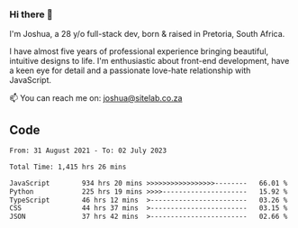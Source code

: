 ### Hi there 👋

I'm Joshua, a 28 y/o full-stack dev, born & raised in Pretoria, South Africa. 

I have almost five years of professional experience bringing beautiful, intuitive designs to life. I'm enthusiastic about front-end development, have a keen eye for detail and a passionate love-hate relationship with JavaScript.

📫 You can reach me on: joshua@sitelab.co.za

## **Code**

<!--START_SECTION:waka-->

```txt
From: 31 August 2021 - To: 02 July 2023

Total Time: 1,415 hrs 26 mins

JavaScript        934 hrs 20 mins >>>>>>>>>>>>>>>>>--------   66.01 %
Python            225 hrs 19 mins >>>>---------------------   15.92 %
TypeScript        46 hrs 12 mins  >------------------------   03.26 %
CSS               44 hrs 37 mins  >------------------------   03.15 %
JSON              37 hrs 42 mins  >------------------------   02.66 %
```

<!--END_SECTION:waka-->
